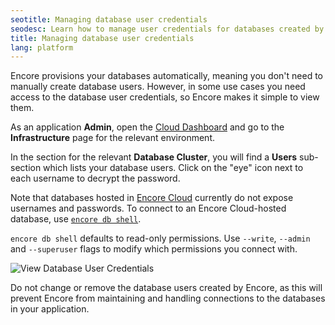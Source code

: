 ```yaml
---
seotitle: Managing database user credentials
seodesc: Learn how to manage user credentials for databases created by Encore.
title: Managing database user credentials
lang: platform
---
```


Encore provisions your databases automatically, meaning you don't need to manually create database users. However, in some use cases you need access to the database user credentials, so Encore makes it simple to view them.

As an application **Admin**, open the [Cloud Dashboard](https://app.encore.dev) and go to the **Infrastructure** page for the relevant environment.

In the section for the relevant **Database Cluster**, you will find a **Users** sub-section which lists your database users. Click on the "eye" icon next to each username to decrypt the password.

Note that databases hosted in [Encore Cloud](/docs/platform/infrastructure/infra#encore-cloud) currently do not expose usernames and passwords.
To connect to an Encore Cloud-hosted database, use [`encore db shell`](/docs/ts/primitives/databases#connecting-to-databases).

`encore db shell` defaults to read-only permissions. Use `--write`, `--admin` and `--superuser` flags to modify which permissions you connect with.

<img src="/assets/docs/db-user.png" title="View Database User Credentials"/>

<Callout type="important">

Do not change or remove the database users created by Encore, as this will prevent Encore from maintaining and handling connections to the databases in your application.

</Callout>
